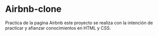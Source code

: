 # Airbnb-clone
Practica de la pagina Airbnb
este proyecto se realiza con la intención de practicar y afianzar conocimientos en  HTML y CSS.
